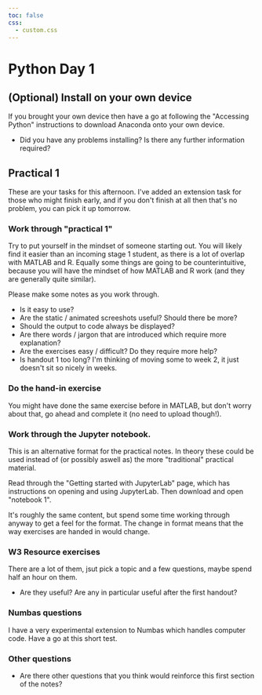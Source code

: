 ```yaml
---
toc: false
css:
  - custom.css
---
```


# Python Day 1


## (Optional) Install on your own device

If you brought your own device then have a go at following the "Accessing Python" instructions to download Anaconda onto your own device.

* Did you have any problems installing? Is there any further information required?

## Practical 1

These are your tasks for this afternoon. I've added an extension task for those who might finish early, and if you don't finish at all then that's no problem, you can pick it up tomorrow.

### Work through "practical 1"

Try to put yourself in the mindset of someone starting out. You will likely find it easier than an incoming stage 1 student, as there is a lot of overlap with MATLAB and R. Equally some things are going to be counterintuitive, because you will have the mindset of how MATLAB and R work (and they are generally quite similar).

Please make some notes as you work through.

 * Is it easy to use? 
 * Are the static / animated screeshots useful? Should there be more?
 * Should the output to code always be displayed?
 * Are there words / jargon that are introduced which require more explanation?
 * Are the exercises easy / difficult? Do they require more help?
 * Is handout 1 too long? I'm thinking of moving some to week 2, it just doesn't sit so nicely in weeks.

### Do the hand-in exercise

You might have done the same exercise before in MATLAB, but don't worry about that, go ahead and complete it (no need to upload though!).

### Work through the Jupyter notebook.

This is an alternative format for the practical notes. In theory these could be used instead of (or possibly aswell as) the more "traditional" practical material.

Read through the "Getting started with JupyterLab" page, which has instructions on opening and using JupyterLab. Then download and open "notebook 1". 

It's roughly the same content, but spend some time working through anyway to get a feel for the format. The change in format means that the way exercises are handed in would change.

### W3 Resource exercises

There are a lot of them, jsut pick a topic and a few questions, maybe spend half an hour on them. 

* Are they useful? Are any in particular useful after the first handout?

### Numbas questions

I have a very experimental extension to Numbas which handles computer code. Have a go at this short test.


### Other questions

 * Are there other questions that you think would reinforce this first section of the notes? 

